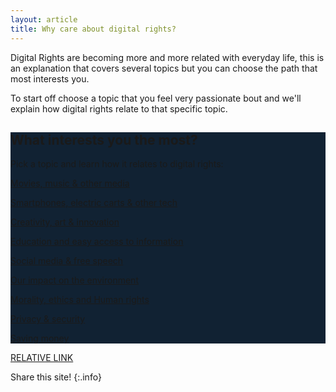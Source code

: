```yaml
---
layout: article
title: Why care about digital rights?
---
```


Digital Rights are becoming more and more related with everyday life, this is an explanation that covers several topics but you can choose the path that most interests you.

To start off choose a topic that you feel very passionate bout and we'll explain how digital rights relate to that specific topic.




<div class="hero hero--center hero--dark" style="background-color: #123;">
  <div class="hero__content">

<h2>What interests you the most?</h2>
    <p>Pick a topic and learn how it relates to digital rights:</p>

<p>

<a class="button button--secondary button--pill button--xl" href="LINK">Movies, music & other media</a>

<a class="button button--secondary button--pill button--xl" href="LINK">Smartphones, electric carts & other tech</a>

<a class="button button--secondary button--pill button--xl" href="LINK">Creativity, art & innovation</a>

<a class="button button--secondary button--pill button--xl" href="LINK">Education and easy access to information</a>

<a class="button button--secondary button--pill button--xl" href="LINK">Social media & free speech</a>

<a class="button button--secondary button--pill button--xl" href="LINK">Our impact on the environment</a>

<a class="button button--secondary button--pill button--xl" href="LINK">Morality, ethics and Human rights</a>

<a class="button button--secondary button--pill button--xl" href="LINK">Privacy & security</a>

<a class="button button--secondary button--pill button--xl" href="LINK">Saving money</a>

</p>

  </div>
</div>

<!--

# What interests you the most?

**Pick a topic and learn how it relates to digital rights:**

* [Movies, music & other media]()
* [Smartphones, electric carts & other tech]()
* [Creativity, art & innovation]()
* [Education and easy access to information]()
* [Social media & free speech]()
* [Our impact on the environment]()
* [Morality, ethics and Human rights]()
* [Privacy & security]()
* [Saving money]()


-->


[RELATIVE LINK](../documents/why-care/creativity)


Share this site!
{:.info}